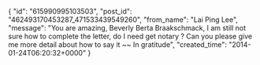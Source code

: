  {
   "id": "615990995103503",
   "post_id": "462493170453287_471533439549260",
   "from_name": "Lai Ping Lee",
   "message": "You are amazing, Beverly Berta Braakschmack, I am still not sure how to complete the letter, do I need  get notary ? Can you please give me more detail about how to say it ~~ In gratitude",
   "created_time": "2014-01-24T06:20:32+0000"
 }
